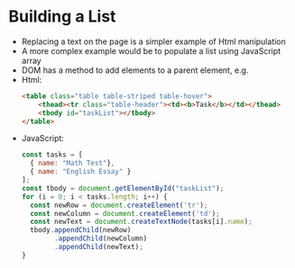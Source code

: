 # Building a List

* Replacing a text on the page is a simpler example of Html manipulation
* A more complex example would be to populate a list using JavaScript array
* DOM has a method to add elements to a parent element, e.g.
* Html:
  ```html
  <table class="table table-striped table-hover">
      <thead><tr class="table-header"><td><b>Task</b></td></thead>
      <tbody id="taskList"></tbody>
  </table>
  ```
* JavaScript:
  ```javascript
  const tasks = [
    { name: "Math Test"},
    { name: "English Essay" }
  ];
  const tbody = document.getElementById("taskList");
  for (i = 0; i < tasks.length; i++) {
    const newRow = document.createElement('tr');
    const newColumn = document.createElement('td');
    const newText = document.createTextNode(tasks[i].name);
    tbody.appendChild(newRow)
          .appendChild(newColumn)
          .appendChild(newText);
  } 
```